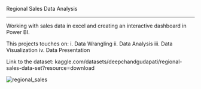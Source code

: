 Regional Sales Data Analysis

--------------------------------------------------------------------------------------------------
Working with sales data in excel and creating an interactive dashboard in Power BI.

This projects touches on:
i. Data Wrangling
ii. Data Analysis
iii. Data Visualization
iv. Data Presentation

Link to the dataset: kaggle.com/datasets/deepchandgudapati/regional-sales-data-set?resource=download

![regional_sales](https://github.com/Mwatim/Regional-Sales-Data-Analysis-/assets/93420789/7396d215-8ef2-4cb3-aac0-8fb859595acb)
